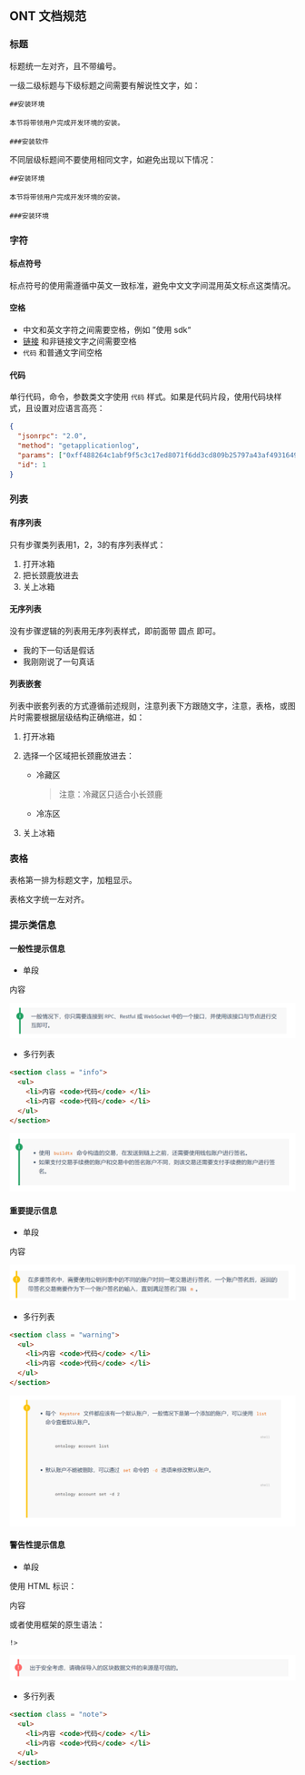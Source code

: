 ## ONT 文档规范

### 标题

标题统一左对齐，且不带编号。

一级二级标题与下级标题之间需要有解说性文字，如：

```
##安装环境

本节将带领用户完成开发环境的安装。

###安装软件
```

不同层级标题间不要使用相同文字，如避免出现以下情况：

```
##安装环境

本节将带领用户完成开发环境的安装。

###安装环境
```

### 字符

#### 标点符号

标点符号的使用需遵循中英文一致标准，避免中文文字间混用英文标点这类情况。

#### 空格

- 中文和英文字符之间需要空格，例如 ”使用 sdk“
- [链接]() 和非链接文字之间需要空格
- `代码` 和普通文字间空格

#### 代码

单行代码，命令，参数类文字使用 `代码` 样式。如果是代码片段，使用代码块样式，且设置对应语言高亮：

```json
{
  "jsonrpc": "2.0",
  "method": "getapplicationlog",
  "params": ["0xff488264c1abf9f5c3c17ed8071f6dd3cd809b25797a43af49316490ded8fb07"],
  "id": 1
}
```

### 列表

#### 有序列表

只有步骤类列表用1，2，3的有序列表样式：

1. 打开冰箱
2. 把长颈鹿放进去
3. 关上冰箱

#### 无序列表

没有步骤逻辑的列表用无序列表样式，即前面带 圆点 即可。

- 我的下一句话是假话
- 我刚刚说了一句真话

#### 列表嵌套

列表中嵌套列表的方式遵循前述规则，注意列表下方跟随文字，注意，表格，或图片时需要根据层级结构正确缩进，如：

1. 打开冰箱

2. 选择一个区域把长颈鹿放进去：

   - 冷藏区

     > 注意：冷藏区只适合小长颈鹿

   - 冷冻区

3. 关上冰箱

### 表格

表格第一排为标题文字，加粗显示。

表格文字统一左对齐。

### 提示类信息

#### 一般性提示信息

- 单段

<p class = "info">内容</p>

![](assets/doc-specification/info-message.png)

- 多行列表

```html
<section class = "info">
  <ul>
    <li>内容 <code>代码</code> </li>
    <li>内容 <code>代码</code> </li>
  </ul>
</section>
```

![](assets/doc-specification/info-section.png)

#### 重要提示信息

- 单段

<p class = "warning">内容</p>

![](assets/doc-specification/warning-message.png)

- 多行列表

```html
<section class = "warning">
  <ul>
    <li>内容 <code>代码</code> </li>
    <li>内容 <code>代码</code> </li>
  </ul>
</section>
```

![](assets/doc-specification/warning-section.png)

#### 警告性提示信息

- 单段

使用 HTML 标识：

<p class = "note">内容</p>

或者使用框架的原生语法：

```markdown
!>
```

![](assets/doc-specification/note-message.png)

- 多行列表

```html
<section class = "note">
  <ul>
    <li>内容 <code>代码</code> </li>
    <li>内容 <code>代码</code> </li>
  </ul>
</section>
```
